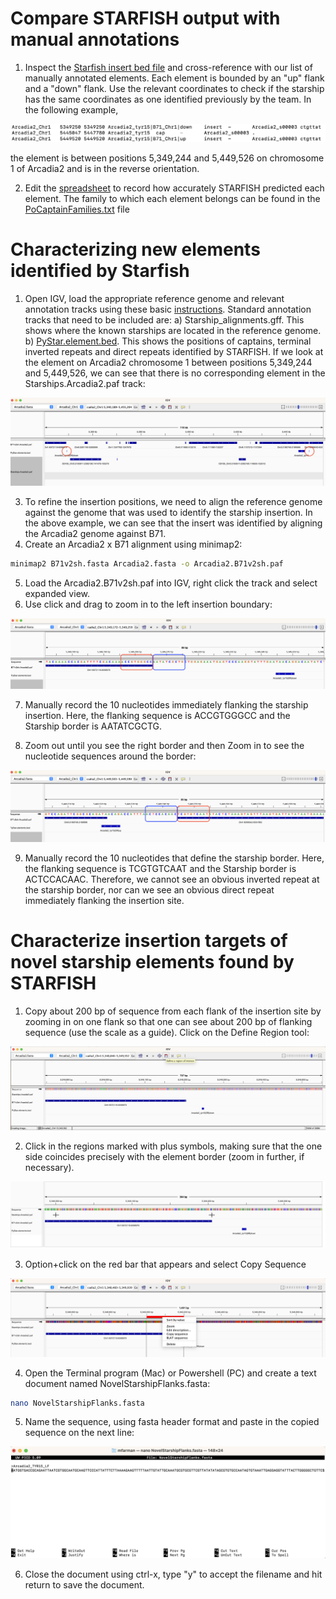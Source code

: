 # Compare STARFISH output with manual annotations
1. Inspect the [Starfish insert bed file](/data/PyStar.insert.bed) and cross-reference with our list of manually annotated elements. Each element is bounded by an "up" flank and a "down" flank. Use the relevant coordinates to check if the starship has the same coordinates as one identified previously by the team. In the following example,

![insert3.png](/data/insert3.png)

the element is between positions 5,349,244 and 5,449,526 on chromosome 1 of Arcadia2 and is in the reverse orientation. 

2. Edit the [spreadsheet](https://luky.sharepoint.com/:x:/r/sites/MANUSCRIPTs791/_layouts/15/Doc.aspx?sourcedoc=%7BB57224E1-CBC8-4399-9C2E-5D714591317C%7D&file=Starship_validation.xlsx&action=default&mobileredirect=true) to record how accurately STARFISH predicted each element. The family to which each element belongs can be found in the [PoCaptainFamilies.txt](/data/PoCaptainFamilies.txt) file

# Characterizing new elements identified by Starfish
1. Open IGV, load the appropriate reference genome and relevant annotation tracks using these basic [instructions](https://github.com/drdna/StarshipElements/blob/main/UsingIGV.md). Standard annotation tracks that need to be included are:
a) Starship_alignments.gff. This shows where the known starships are located in the reference genome.
b) [PyStar.element.bed](/data/PyStar.element.bed). This shows the positions of captains, terminal inverted repeats and direct repeats identified by STARFISH. If we look at the element on Arcadia2 chromosome 1 between positions 5,349,244 and 5,449,526, we can see that there is no corresponding element in the Starships.Arcadia2.paf track:

![NewStarship.png](/data/NewStarship.png)

3. To refine the insertion positions, we need to align the reference genome against the genome that was used to identify the starship insertion. In the above example, we can see that the insert was identified by aligning the Arcadia2 genome against B71.
4. Create an Arcadia2 x B71 alignment using minimap2:
```bash
minimap2 B71v2sh.fasta Arcadia2.fasta -o Arcadia2.B71v2sh.paf
```
5. Load the Arcadia2.B71v2sh.paf into IGV, right click the track and select expanded view.
6. Use click and drag to zoom in to the left insertion boundary:

![LeftBorder.png](/data/LeftBorder.png)

7. Manually record the 10 nucleotides immediately flanking the starship insertion. Here, the flanking sequence is ACCGTGGGCC and the Starship border is AATATCGCTG.

8. Zoom out until you see the right border and then Zoom in to see the nucleotide sequences around the border:

![RightBorder.png](/data/RightBorder.png)

9. Manually record the 10 nucleotides that define the starship border. Here, the flanking sequence is TCGTGTCAAT and the Starship border is ACTCCACAAC. Therefore, we cannot see an obvious inverted repeat at the starship border, nor can we see an obvious direct repeat immediately flanking the insertion site.

# Characterize insertion targets of novel starship elements found by STARFISH
1. Copy about 200 bp of sequence from each flank of the insertion site by zooming in on one flank so that one can see about 200 bp of flanking sequence (use the scale as a guide). Click on the Define Region tool:

![Garbage3.png](/data/Garbage3.png)

2. Click in the regions marked with plus symbols, making sure that the one side coincides precisely with the element border (zoom in further, if necessary).

![SelectRegion.png](/data/SelectRegion.png)

3. Option+click on the red bar that appears and select Copy Sequence

![CopySequence.png](/data/CopySequence.png)

4. Open the Terminal program (Mac) or Powershell (PC) and create a text document named NovelStarshipFlanks.fasta:
```bash
nano NovelStarshipFlanks.fasta
```
5. Name the sequence, using fasta header format and paste in the copied sequence on the next line:

![NanoDoc.png](/data/NanoDoc.png)

6. Close the document using ctrl-x, type "y" to accept the filename and hit return to save the document.

